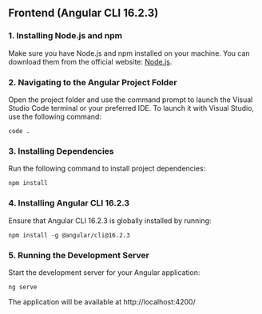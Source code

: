 ## Frontend (Angular CLI 16.2.3)

### 1. Installing Node.js and npm 

Make sure you have Node.js and npm installed on your machine. You can download them from the official website: [Node.js](https://nodejs.org/).

### 2. Navigating to the Angular Project Folder

Open the project folder and use the command prompt to launch the Visual Studio Code terminal or your preferred IDE. To launch it with Visual Studio, use the following command:
```cli
code .
```

### 3. Installing Dependencies

Run the following command to install project dependencies:
```cli
npm install
```
### 4. Installing Angular CLI 16.2.3

Ensure that Angular CLI 16.2.3 is globally installed by running:
```cli
npm install -g @angular/cli@16.2.3
```

### 5. Running the Development Server

Start the development server for your Angular application:
```cli
ng serve
```
The application will be available at http://localhost:4200/

